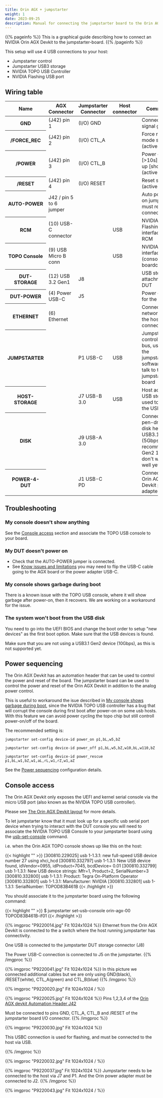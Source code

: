 ```yaml
---
title: Orin AGX + jumpstarter
weight: 1
date: 2023-09-25
description: Manual for connecting the jumpstarter board to the Orin AGX devkit.
---
```


{{% pageinfo %}}
This is a graphical guide describing how to connect an NVIDIA Orin AGX Devkit
to the jumpstarter-board.
{{% /pageinfo %}}

This setup will use 4 USB connections to your host:

* Jumpstarter control
* Jumpstarter USB3 storage
* NVIDIA TOPO USB Controller
* NVIDIA Flashing USB port
## Wiring table
<table class="table">
  <thead>
    <tr>
        <th scope="col">Name</th>
        <th scope="col">AGX Connector</th>
        <th scope="col">Jumpstarter Connector</th>
        <th scope="col">Host connector</th>
        <th scope="col">Comments</th>
    </tr>
  </thead>
  <tbody>
    <tr>
        <th scope="row">GND</th>
        <td>(J42) pin 1</td>
        <td>(I/O) GND</td>
        <td></td>
        <td>Connecting signal ground</td>
    </tr>
    <tr>
        <th scope="row">/FORCE_REC</th>
        <td>(J42) pin 2</td>
        <td>(I/O) CTL_A</td>
        <td></td>
        <td>Force recovery mode signal (active low)</td>
    </tr>
    <tr>
        <th scope="row">/POWER</th>
        <td>(J42) pin 3</td>
        <td>(I/O) CTL_B</td>
        <td></td>
        <td>Power down [>10s], Power up [short] (active low)</td>
    </tr>
    <tr>
        <th scope="row">/RESET</th>
        <td>(J42) pin 4</td>
        <td>(I/O) RESET</td>
        <td></td>
        <td>Reset signal (active low)</td>
    </tr>
    <tr>
        <th scope="row">AUTO-POWER</th>
        <td>J42 / pin 5 to 6 jumper</td>
        <td></td>
        <td></td>
        <td>Auto power-on jumper must remain connected</td>
    </tr>
    <tr>
        <th scope="row">RCM</th>
        <td>(10) USB-C connector</td>
        <td></td>
        <td>USB</td>
        <td>NVIDIA Flashing interface for RCM</td>
    </tr>
    <tr>
        <th scope="row">TOPO Console</th>
        <td>(9) USB Micro B conn</td>
        <td></td>
        <td>USB</td>
        <td>NVIDIA TOPO interface (consoles and boardctl)</td>
    </tr>
    <tr>
        <th scope="row">DUT-STORAGE</th>
        <td>(12) USB 3.2 Gen1</td>
        <td>J8</td>
        <td></td>
        <td>USB storage attachment to DUT</td>
    </tr>
    <tr>
        <th scope="row">DUT-POWER</th>
        <td>(4) Power USB-C</td>
        <td>J5</td>
        <td></td>
        <td>Power output for the DUT</td>
    </tr>
     <tr>
        <th scope="row">ETHERNET</th>
        <td>(6) Ethernet</td>
        <td></td>
        <td></td>
        <td>Connect to a network where the host is also connected</td>
    </tr>
    <tr>
        <th scope="row">JUMPSTARTER</th>
        <td></td>
        <td>P1 USB-C</td>
        <td>USB</td>
        <td>Jumpstarter control USB bus, used by the jumpstarter software to talk to the
            jumpstarter-board</td>
    </tr>
    <tr>
        <th scope="row">HOST-STORAGE</th>
        <td></td>
        <td>J7 USB-B 3.0</td>
        <td>USB</td>
        <td>Host access to USB storage, used to write the USB disk</td>
    </tr>
    <tr>
        <th scope="row">DISK</th>
        <td></td>
        <td>J9 USB-A 3.0 </td>
        <td></td>
        <td>Connect a pen-drive or disk here. USB3.1 Gen1 (5Gbps recommended, Gen2 10Gbps don't work well yet)</td>
    </tr>
    <tr>
        <th scope="row">POWER-4-DUT</th>
        <td></td>
        <td>J1 USB-C PD</td>
        <td></td>
        <td>Connect the Orin AGX Devkit power adapter here</td>
    </tr>
  </tbody>
</table>

## Troubleshooting
### My console doesn't show anything
See the [Console access](#console-access) section and associate the TOPO USB console to your board.

### My DUT doesn't power on
* Check that the AUTO-POWER jumper is connected.
* See [Know issues and limitations](/docs/testharness/jumpstarterboard/#known-issues-and-limitations) you may need to flip the USB-C cable going to the AGX board or the power adapter USB-C.

### My console shows garbage during boot
There is a known issue with the TOPO USB console, where it will show garbage after power-on, then it
recovers. We are working on a workaround for the issue.

### The system won't boot from the USB disk
You need to go into the UEFI BIOS and change the boot order to setup "new devices"
as the first boot option. Make sure that the USB devices is found.

Make sure that you are not using a USB3.1 Gen2 device (10Gbps), as this is not supported yet.

## Power sequencing
The Orin AGX Devkit has an automation header that can be used to control the power
and reset of the board. The jumpstarter board can be used to control the power
and reset of the Orin AGX Devkit in addition to the analog power control.

This is useful to workaround the isue described in [My console shows garbage during boot](#my-console-shows-garbage-during-boot), since the NVIDIA TOPO USB controller has a bug
that will corrupt the console during first boot after power-on on some usb hosts. With
this feature we can avoid power cycling the topo chip but still controll power-on/off
of the board.

The recommended setting is:

`jumpstarter set-config device-id power_on p1,bL,w5,bZ`

`jumpstarter set-config device-id power_off p1,bL,w5,bZ,w10,bL,w110,bZ`

`jumpstarter set-config device-id power_rescue p1,bL,w1,bZ,w1,aL,rL,w1,rZ,w1,aZ`

See the [Power sequencing](/docs/reference/command-line/#power-on-off-rescue-parameters) configuration
details.

## Console access
The Orin AGX Devkit only exposes the UEFI and kernel serial console via the
micro USB port (also known as the NVIDIA TOPO USB controller).

Please see [The Orin AGX Devkit layout](https://developer.nvidia.com/embedded/learn/jetson-agx-orin-devkit-user-guide/developer_kit_layout.html) for more details.

To let jumpstarter know that it must look up for a specific usb serial port device
when trying to interact with the DUT console you will need to associate the
NVIDIA TOPO USB Console to your jumpstarter board using the
[usb-set-console](/docs/reference/#set-usb-console) command.

i.e. when the Orin AGX TOPO console shows up like this on the host:

{{< highlight "" >}}
[300810.229025] usb 1-1.3.1: new full-speed USB device number 27 using xhci_hcd
[300810.332797] usb 1-1.3.1: New USB device found, idVendor=0955, idProduct=7045, bcdDevice= 0.01
[300810.332799] usb 1-1.3.1: New USB device strings: Mfr=1, Product=2, SerialNumber=3
[300810.332800] usb 1-1.3.1: Product: Tegra On-Platform Operator
[300810.332801] usb 1-1.3.1: Manufacturer: NVIDIA
[300810.332801] usb 1-1.3.1: SerialNumber: TOPOD83B461B
{{< /highlight >}}

You should associate it to the jumpstarter board using the following command:

{{< highlight "" >}}
$ jumpstarter set-usb-console orin-agx-00 TOPOD83B461B-if01
{{< /highlight >}}


{{% imgproc "P9220014.jpg" Fit 1024x1024  %}}
Ethernet from the Orin AGX Devkit is connected to the a switch
where the host running jumpstarter has connectivity.

One USB is connected to the jumpstarter DUT storage connector (J8)

The Power USB-C connection is connected to J5 on the jumpstarter.
{{% /imgproc %}}

{{% imgproc "P9220041.jpg" Fit 1024x1024  %}}
In this picture we connected additional cables but we are only using
GND(black), /RESET(white), CTL_A(green) and CTL_B(blue)
{{% /imgproc %}}

{{% imgproc "P9220020.jpg" Fit 1024x1024 / %}}

{{% imgproc "P9220025.jpg" Fit 1024x1024 %}}
Pins 1,2,3,4 of the [Orin AGX devkit Automation Header J42](https://developer.nvidia.com/embedded/learn/jetson-agx-orin-devkit-user-guide/developer_kit_layout.html#automation-header-j42)

Must be connected to pins GND, CTL_A, CTL_B and /RESET of the jumpstarter board I/O connector.
{{% /imgproc %}}


{{% imgproc "P9220030.jpg" Fit 1024x1024 %}}

This USBC connection is used for flashing, and must be connected to the host via USB.

{{% /imgproc %}}

{{% imgproc "P9220032.jpg" Fit 1024x1024 / %}}

{{% imgproc "P9220037.jpg" Fit 1024x1024 %}}
Jumpstarter needs to be connected to the host via J7 and P1. And the Orin power adapter must be connected to J2.
{{% /imgproc %}}



{{% imgproc "P9220043.jpg" Fit 1024x1024 / %}}

